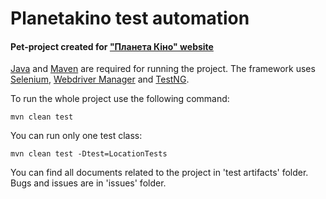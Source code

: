 # Planetakino test automation
#### Pet-project created for ["Планета Кіно" website](https://planetakino.ua/)

[Java](https://java.com/en/) and [Maven](https://maven.apache.org/download.cgi) are required for running the project. The framework uses [Selenium](https://mvnrepository.com/artifact/org.seleniumhq.selenium/selenium-java), [Webdriver Manager](https://mvnrepository.com/artifact/io.github.bonigarcia/webdrivermanager) and [TestNG](https://mvnrepository.com/artifact/org.testng/testng).

To run the whole project use the following command:
```
mvn clean test
```
You can run only one test class:
```
mvn clean test -Dtest=LocationTests
```
You can find all documents related to the project in 'test artifacts' folder. Bugs and issues are in 'issues' folder.
